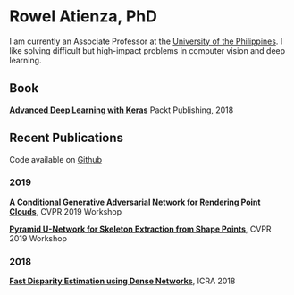 # Rowel Atienza, PhD
I am currently an Associate Professor at the [University of the Philippines](http://www.eee.upd.edu.ph). I like solving difficult but high-impact problems in computer vision and deep learning.

## Book
**[Advanced Deep Learning with Keras](https://www.amazon.com/Advanced-Deep-Learning-Keras-reinforcement/dp/1788629418/)** Packt Publishing, 2018

## Recent Publications
Code available on [Github](https://github.com/roatienza)
### 2019
**[A Conditional Generative Adversarial Network for Rendering Point Clouds](http://openaccess.thecvf.com/content_CVPRW_2019/papers/3D-WidDGET/Atienza_A_Conditional_Generative_Adversarial_Network_for_Rendering_Point_Clouds_CVPRW_2019_paper.pdf)**, CVPR 2019 Workshop 

**[Pyramid U-Network for Skeleton Extraction from Shape Points](http://openaccess.thecvf.com/content_CVPRW_2019/papers/SkelNetOn/Atienza_Pyramid_U-Network_for_Skeleton_Extraction_From_Shape_Points_CVPRW_2019_paper.pdf)**, CVPR 2019 Workshop

### 2018
**[Fast Disparity Estimation using Dense Networks](https://arxiv.org/abs/1805.07499)**, ICRA 2018
